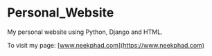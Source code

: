 # Personal_Website
My personal website using Python, Django and HTML.

To visit my page: [www.neekphad.com](https://www.neekphad.com)
